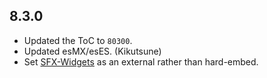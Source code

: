 ## 8.3.0

- Updated the ToC to `80300`.
- Updated esMX/esES. (Kikutsune)
- Set [SFX-Widgets](https://github.com/SFX-WoW/AceGUI-3.0_SFX-Widgets) as an external rather than hard-embed.
